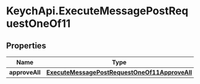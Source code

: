 # KeychApi.ExecuteMessagePostRequestOneOf11

## Properties

Name | Type | Description | Notes
------------ | ------------- | ------------- | -------------
**approveAll** | [**ExecuteMessagePostRequestOneOf11ApproveAll**](ExecuteMessagePostRequestOneOf11ApproveAll.md) |  | 


